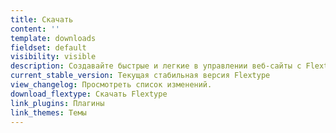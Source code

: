 ```yaml
---
title: Скачать
content: ''
template: downloads
fieldset: default
visibility: visible
description: Создавайте быстрые и легкие в управлении веб-сайты c Flextype.
current_stable_version: Текущая стабильная версия Flextype
view_changelog: Просмотреть список изменений.
download_flextype: Скачать Flextype
link_plugins: Плагины
link_themes: Темы
---
```


